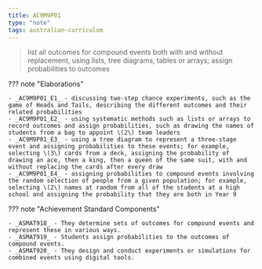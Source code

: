 ```yaml
---
title: AC9M9P01
type: "note"
tags: australian-curriculum
---
```




> list all outcomes for compound events both with and without replacement, using lists, tree diagrams, tables or arrays; assign probabilities to outcomes

??? note "Elaborations"

	- _AC9M9P01_E1_ - discussing two-step chance experiments, such as the game of Heads and Tails, describing the different outcomes and their related probabilities
	- _AC9M9P01_E2_ - using systematic methods such as lists or arrays to record outcomes and assign probabilities, such as drawing the names of students from a bag to appoint \(2\) team leaders
	- _AC9M9P01_E3_ - using a tree diagram to represent a three-stage event and assigning probabilities to these events; for example, selecting \(3\) cards from a deck, assigning the probability of drawing an ace, then a king, then a queen of the same suit, with and without replacing the cards after every draw
	- _AC9M9P01_E4_ - assigning probabilities to compound events involving the random selection of people from a given population; for example, selecting \(2\) names at random from all of the students at a high school and assigning the probability that they are both in Year 9
??? note "Achievement Standard Components"

	- _ASMAT918_ - They determine sets of outcomes for compound events and represent these in various ways.
	- _ASMAT919_ - Students assign probabilities to the outcomes of compound events.
	- _ASMAT920_ - They design and conduct experiments or simulations for combined events using digital tools.


